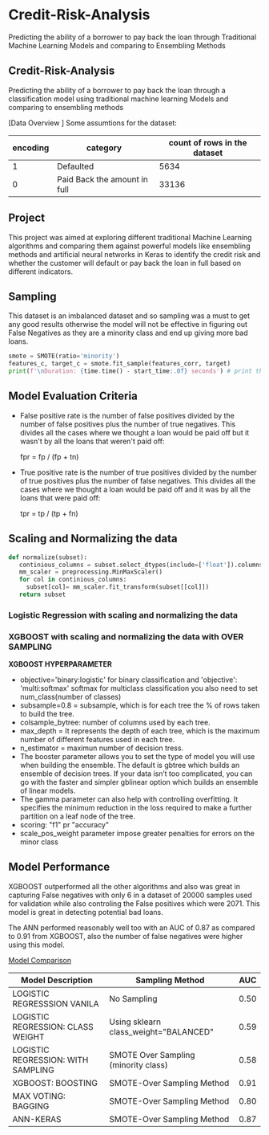 # Credit-Risk-Analysis
Predicting the ability of a borrower to pay back the loan through Traditional Machine Learning Models and comparing to Ensembling Methods 



## **Credit-Risk-Analysis**

Predicting the ability of a borrower to pay back the loan through a classification model using traditional machine learning Models and comparing to ensembling methods


[Data Overview ]
Some assumtions for the dataset:

| encoding | category | count of rows in the dataset
| --- | --- | --- | 
|1| Defaulted | 5634 | 
|0| Paid Back the amount in full | 33136 |


## Project

This project was aimed at exploring different traditional Machine Learning algorithms and comparing them against powerful models like ensembling methods and artificial neural networks in Keras to identify the credit risk and whether the customer will default or pay back the loan in full based on different indicators.

## Sampling

This dataset is an imbalanced dataset and so sampling was a must to get any good results otherwise the model will not be effective in figuring out False Negatives as they are a minority class and end up giving more bad loans.

```python
smote = SMOTE(ratio='minority')
features_c, target_c = smote.fit_sample(features_corr, target)
print(f'\nDuration: {time.time() - start_time:.0f} seconds') # print the time elapsed
```

## Model Evaluation Criteria

- False positive rate is the number of false positives divided by the number of false positives plus the number of true negatives. This divides all the cases where we thought a loan would be paid off but it wasn't by all the loans that weren't paid off:

    fpr = fp / (fp + tn)

- True positive rate is the number of true positives divided by the number of true positives plus the number of false negatives. This divides all the cases where we thought a loan would be paid off and it was by all the loans that were paid off:

    tpr = tp / (tp + fn)

## Scaling and Normalizing the data

```python
def normalize(subset):
   continious_columns = subset.select_dtypes(include=['float']).columns
   mm_scaler = preprocessing.MinMaxScaler()
   for col in continious_columns:
     subset[col]= mm_scaler.fit_transform(subset[[col]])
   return subset
```

### Logistic Regression with scaling and normalizing the data

### XGBOOST with scaling and normalizing the data with OVER SAMPLING

**XGBOOST HYPERPARAMETER**

- objective='binary:logistic' for binary classification and 'objective': 'multi:softmax' softmax for multiclass classification you also need to set num_class(number of classes)
- subsample=0.8 = subsample, which is for each tree the % of rows taken to build the tree.
- colsample_bytree: number of columns used by each tree.
- max_depth = It represents the depth of each tree, which is the maximum number of different features used in each tree.
- n_estimator = maximun number of decision tress.
- The booster parameter allows you to set the type of model you will use when building the ensemble. The default is gbtree which builds an ensemble of decision trees. If your data isn’t too complicated, you can go with the faster and simpler gblinear option which builds an ensemble of linear models.
- The gamma parameter can also help with controlling overfitting. It specifies the minimum reduction in the loss required to make a further partition on a leaf node of the tree.
- scoring: "f1" pr "accuracy"
- scale_pos_weight parameter impose greater penalties for errors on the minor class

## Model  Performance

XGBOOST outperformed all the other algorithms and also was great in capturing False negatives with only 6 in a dataset of 20000 samples used for validation while also controling the False positives which were 2071. This model is great in detecting potential bad loans.

The ANN performed reasonably well too with an AUC of 0.87 as compared to 0.91 from XGBOOST, also the number of false negatives were higher using this model.

[Model Comparison ](https://www.notion.so/6d019d4624fe4499b0864fcf843d865f)


| Model Description | Sampling Method | AUC | 
| --- | --- | --- |
| LOGISTIC REGRESSSION VANILA | No Sampling | 0.50 |
| LOGISTIC REGRESSION: CLASS WEIGHT | Using sklearn class_weight="BALANCED" | 0.59 |
| LOGISTIC REGRESSION: WITH SAMPLING | SMOTE Over Sampling (minority class) | 0.58 |
| XGBOOST: BOOSTING | SMOTE-Over Sampling Method | 0.91 |
| MAX VOTING: BAGGING | SMOTE-Over Sampling Method | 0.80 |
| ANN-KERAS | SMOTE-Over Sampling Method | 0.87 |
